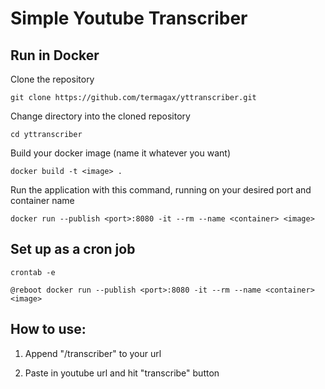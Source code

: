 # Simple Youtube Transcriber

## Run in Docker

Clone the repository

```
git clone https://github.com/termagax/yttranscriber.git
```

Change directory into the cloned repository

```
cd yttranscriber
```

Build your docker image (name it whatever you want)

```
docker build -t <image> .
```

Run the application with this command, running on your desired port and container name

```
docker run --publish <port>:8080 -it --rm --name <container> <image>
```
## Set up as a cron job

```
crontab -e
```

```
@reboot docker run --publish <port>:8080 -it --rm --name <container> <image>
```

## How to use:

1. Append "/transcriber" to your url

2. Paste in youtube url and hit "transcribe" button
